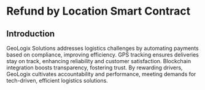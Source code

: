 # Refund by Location Smart Contract

## Introduction

GeoLogix Solutions addresses logistics challenges by automating payments based on compliance, improving efficiency. GPS tracking ensures deliveries stay on track, enhancing reliability and customer satisfaction. Blockchain integration boosts transparency, fostering trust. By rewarding drivers, GeoLogix cultivates accountability and performance, meeting demands for tech-driven, efficient logistics solutions. 